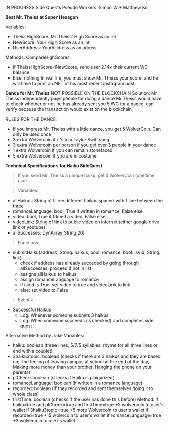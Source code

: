 IN PROGRESS
Side Quests Pseudo
Workers: Simon W + Matthew Ko


**Beat Mr. Theiss at Super Hexagon**

Variables: 
- TheissHighScore: Mr Theiss' High Score as an int
- NewScore: Your High Score as an int
- UserAddress: YourAddress as an adress

Methods:
CompareHighScores
- If TheissHighScore<NewScore, send user 2.14x their current WC balance
- Else, nothing
In real life, you must show Mr. Theiss your score, and he will have to print an NFT of his most recent instagram post


**Dance for Mr. Theiss** 
NOT POSSIBLE ON THE BLOCKCHAIN
Solution: Mr Theiss independently pays people for doing a dance
Mr Theiss would have to check whether or not he has already sent you 5 WC for a dance, can verify because the transaction would exist on the blockchain

RULES FOR THE DANCE:
- If you impress Mr. Theiss with a little dance, you get 5 WolverCoin. Can only be used once
- 3 extra Wolvercoin if it's to a Taylor Swift song
- 3 extra Wolvercoin per person if you get over 3 people in your dance
- 1 extra Wolvercoin if you can remain stonefaced
- 5 extra Wolvercoin if you are in costume

**Technical Specifications for Haiku SideQuest**
> If you send Mr. Theiss a unique haiku, get 5 WolverCoin (one time use)

> Variables: 
- allHaikus: String of three different haikus spaced with 1 line between the three
- romanceLanguage: bool, True if written in romance, False else
- video: bool, True if filmed a video, False else
- videoLink: String of link to public video on internet (either google drive link or youtube)
- allSuccesses: DynArray[String,20]

> Functions: 
- submitHaiku(address, String: haikus, bool: romance, bool: isVid, String: link)
  - check if address has already succeded by going through allSuccesses, proceed if not in list
  - assigns allHaikus to haikus
  - assign romanceLanguage to romance
  - if isVid is True: set video to true and videoLink to link
  - else: set video to False
  
> Events: 
- Successful Haikus
  - Log: Whenever someone submits 3 haikus
  - Log: When someone succeeds (is checked) and completes side quest

Alternative Method by Jake
Variables:
- haiku: boolean (three lines, 5/7/5 syllables, rhyme for all three lines or end with a couplet)
- 3haiku3topic: boolean (checks if there are 3 haikus and they are based on; The feeling of leaving campus at school at the end of the day, Making more money than your brother, Hanging the phone on your parents)
- plCheck: boolean (checks if Haiku is plaigarized)
- romanceLanguage: boolean (if written in a romance language)
- recorded: boolean (if they recorded and sent themselves doing it to whole class)
- firstTime: boolean (checks if the user has done this before)
Method:
    if haiku=true and plCheck=true and firstTime=true
        +5 wolvercoin to user's wallet 
        if 3haiku3topic=true 
            +5 more Wolvercoin to user's wallet 
            if recorded=true
                +15 wolercoin to user's wallet 
        if romanceLanguage=true
            +3 wolvercoin to user's wallet
